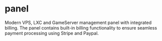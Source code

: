# panel
Modern VPS, LXC and GameServer management panel with integrated billing. The panel contains built-in billing functionality to ensure seamless payment processing using Stripe and Paypal.
